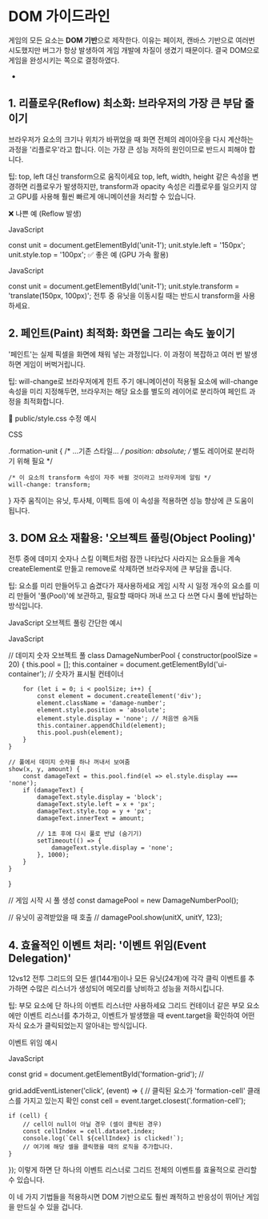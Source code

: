 # DOM 가이드라인

게임의 모든 요소는 **DOM 기반**으로 제작한다. 이유는 페이저, 캔바스 기반으로 여러번 시도했지만 버그가 항상 발생하여 게임 개발에 차질이 생겼기 때문이다. 결국 DOM으로 게임을 완성시키는 쪽으로 결정하였다.

*
## 1. 리플로우(Reflow) 최소화: 브라우저의 가장 큰 부담 줄이기
브라우저가 요소의 크기나 위치가 바뀌었을 때 화면 전체의 레이아웃을 다시 계산하는 과정을 '리플로우'라고 합니다. 이는 가장 큰 성능 저하의 원인이므로 반드시 피해야 합니다.

팁: top, left 대신 transform으로 움직이세요
top, left, width, height 같은 속성을 변경하면 리플로우가 발생하지만, transform과 opacity 속성은 리플로우를 일으키지 않고 GPU를 사용해 훨씬 빠르게 애니메이션을 처리할 수 있습니다.

❌ 나쁜 예 (Reflow 발생)

JavaScript

const unit = document.getElementById('unit-1');
unit.style.left = '150px';
unit.style.top = '100px';
✅ 좋은 예 (GPU 가속 활용)

JavaScript

const unit = document.getElementById('unit-1');
unit.style.transform = 'translate(150px, 100px)';
전투 중 유닛을 이동시킬 때는 반드시 transform을 사용하세요.

## 2. 페인트(Paint) 최적화: 화면을 그리는 속도 높이기
'페인트'는 실제 픽셀을 화면에 채워 넣는 과정입니다. 이 과정이 복잡하고 여러 번 발생하면 게임이 버벅거립니다.

팁: will-change로 브라우저에게 힌트 주기
애니메이션이 적용될 요소에 will-change 속성을 미리 지정해두면, 브라우저는 해당 요소를 별도의 레이어로 분리하여 페인트 과정을 최적화합니다.

📁 public/style.css 수정 예시

CSS

.formation-unit {
    /* ...기존 스타일... */
    position: absolute; /* 별도 레이어로 분리하기 위해 필요 */

    /* 이 요소의 transform 속성이 자주 바뀔 것이라고 브라우저에 알림 */
    will-change: transform;
}
자주 움직이는 유닛, 투사체, 이펙트 등에 이 속성을 적용하면 성능 향상에 큰 도움이 됩니다.

## 3. DOM 요소 재활용: '오브젝트 풀링(Object Pooling)'
전투 중에 데미지 숫자나 스킬 이펙트처럼 잠깐 나타났다 사라지는 요소들을 계속 createElement로 만들고 remove로 삭제하면 브라우저에 큰 부담을 줍니다.

팁: 요소를 미리 만들어두고 숨겼다가 재사용하세요
게임 시작 시 일정 개수의 요소를 미리 만들어 '풀(Pool)'에 보관하고, 필요할 때마다 꺼내 쓰고 다 쓰면 다시 풀에 반납하는 방식입니다.

JavaScript 오브젝트 풀링 간단한 예시

JavaScript

// 데미지 숫자 오브젝트 풀
class DamageNumberPool {
    constructor(poolSize = 20) {
        this.pool = [];
        this.container = document.getElementById('ui-container'); // 숫자가 표시될 컨테이너

        for (let i = 0; i < poolSize; i++) {
            const element = document.createElement('div');
            element.className = 'damage-number';
            element.style.position = 'absolute';
            element.style.display = 'none'; // 처음엔 숨겨둠
            this.container.appendChild(element);
            this.pool.push(element);
        }
    }

    // 풀에서 데미지 숫자를 하나 꺼내서 보여줌
    show(x, y, amount) {
        const damageText = this.pool.find(el => el.style.display === 'none');
        if (damageText) {
            damageText.style.display = 'block';
            damageText.style.left = x + 'px';
            damageText.style.top = y + 'px';
            damageText.innerText = amount;

            // 1초 후에 다시 풀로 반납 (숨기기)
            setTimeout(() => {
                damageText.style.display = 'none';
            }, 1000);
        }
    }
}

// 게임 시작 시 풀 생성
const damagePool = new DamageNumberPool();

// 유닛이 공격받았을 때 호출
// damagePool.show(unitX, unitY, 123);
## 4. 효율적인 이벤트 처리: '이벤트 위임(Event Delegation)'
12vs12 전투 그리드의 모든 셀(144개)이나 모든 유닛(24개)에 각각 클릭 이벤트를 추가하면 수많은 리스너가 생성되어 메모리를 낭비하고 성능을 저하시킵니다.

팁: 부모 요소에 단 하나의 이벤트 리스너만 사용하세요
그리드 컨테이너 같은 부모 요소에만 이벤트 리스너를 추가하고, 이벤트가 발생했을 때 event.target을 확인하여 어떤 자식 요소가 클릭되었는지 알아내는 방식입니다.

이벤트 위임 예시

JavaScript

const grid = document.getElementById('formation-grid'); //

grid.addEventListener('click', (event) => {
    // 클릭된 요소가 'formation-cell' 클래스를 가지고 있는지 확인
    const cell = event.target.closest('.formation-cell');

    if (cell) {
        // cell이 null이 아닐 경우 (셀이 클릭된 경우)
        const cellIndex = cell.dataset.index;
        console.log(`Cell ${cellIndex} is clicked!`);
        // 여기에 해당 셀을 클릭했을 때의 로직을 추가합니다.
    }
});
이렇게 하면 단 하나의 이벤트 리스너로 그리드 전체의 이벤트를 효율적으로 관리할 수 있습니다.

이 네 가지 기법들을 적용하시면 DOM 기반으로도 훨씬 쾌적하고 반응성이 뛰어난 게임을 만드실 수 있을 겁니다.
